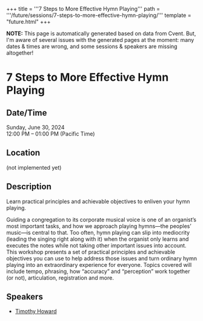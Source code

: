 +++
title = '''7 Steps to More Effective Hymn Playing'''
path = '''/future/sessions/7-steps-to-more-effective-hymn-playing/'''
template = "future.html"
+++

<p class="todo">
<strong>NOTE:</strong> This page is automatically generated based on data from Cvent.
But, I'm aware of several issues with the generated pages at the moment:
many dates & times are wrong, and some sessions & speakers are missing altogether!
</p>

<h1>7 Steps to More Effective Hymn Playing</h1>
<h2>Date/Time</h2>
<p>Sunday, June 30, 2024<br>
12:00 PM – 01:00 PM (Pacific Time)</p>
<h2>Location</h2>
(not implemented yet)
<h2>Description</h2>
Learn practical principles and achievable objectives to enliven your hymn playing.

Guiding a congregation to its corporate musical voice is one of an organist’s most important tasks, and how we approach playing hymns—the peoples’ music—is central to that. Too often, hymn playing can slip into mediocrity (leading the singing right along with it) when the organist only learns and executes the notes while not taking other important issues into account. This workshop presents a set of practical principles and achievable objectives you can use to help address those issues and turn ordinary hymn playing into an extraordinary experience for everyone. Topics covered will include tempo, phrasing, how “accuracy” and “perception” work together (or not), articulation, registration and more.
<h2>Speakers</h2>
<ul><li><a href="/future/performers/timothy-howard/">Timothy Howard</a></li>

